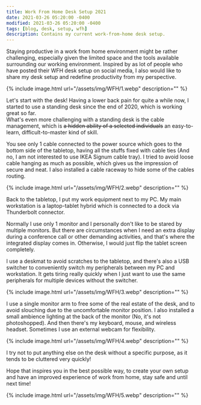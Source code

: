 ```yaml
---
title: Work From Home Desk Setup 2021
date: 2021-03-26 05:20:00 -0400
modified: 2021-03-26 05:20:00 -0400
tags: [blog, desk, setup, wfh]
description: Contains my current work-from-home desk setup.
---
```


Staying productive in a work from home environment might be rather challenging, especially given the limited space and the tools available surrounding our working environment.
Inspired by as lot of people who have posted their WFH desk setup on social media, I also would like to share my desk setup and redefine productivity from my perspective.

{% include image.html url="/assets/img/WFH/1.webp" description="" %}

Let's start with the desk! Having a lower back pain for quite a while now, I started to use a standing desk since the end of 2020, which is working great so far.  
What's even more challenging with a standing desk is the cable management, which is ~~a hidden ability of a selected individuals~~ an easy-to-learn, difficult-to-master kind of skill.

You see only 1 cable connected to the power source which goes to the bottom side of the tabletop, having all the stuffs fixed with cable ties (And no, I am not interested to use IKEA Signum cable tray).
I tried to avoid loose cable hanging as much as possible, which gives us the impression of secure and neat.
I also installed a cable raceway to hide some of the cables routing.

{% include image.html url="/assets/img/WFH/2.webp" description="" %}

Back to the tabletop, I put my work equipment next to my PC.
My main workstation is a laptop-tablet hybrid which is connected to a dock via Thunderbolt connector.

Normally I use only 1 monitor and I personally don't like to be stared by multiple monitors. But there are circumstances when I need an extra display during a conference call or other demanding activities, and that's where the integrated display comes in.
Otherwise, I would just flip the tablet screen completely.

I use a deskmat to avoid scratches to the tabletop, and there's also a USB switcher to conveniently switch my peripherals between my PC and workstation. It gets tiring really quickly when I just want to use the same peripherals for multiple devices without the switcher.

{% include image.html url="/assets/img/WFH/3.webp" description="" %}

I use a single monitor arm to free some of the real estate of the desk, and to avoid slouching due to the uncomfortable monitor position.
I also installed a small ambience lighting at the back of the monitor (No, it's not photoshopped).
And then there's my keyboard, mouse, and wireless headset.
Sometimes I use an external webcam for flexibility.

{% include image.html url="/assets/img/WFH/4.webp" description="" %}

I try not to put anything else on the desk without a specific purpose, as it tends to be cluttered very quickly!

Hope that inspires you in the best possible way, to create your own setup and have an improved experience of work from home, stay safe and until next time!

{% include image.html url="/assets/img/WFH/5.webp" description="" %}
